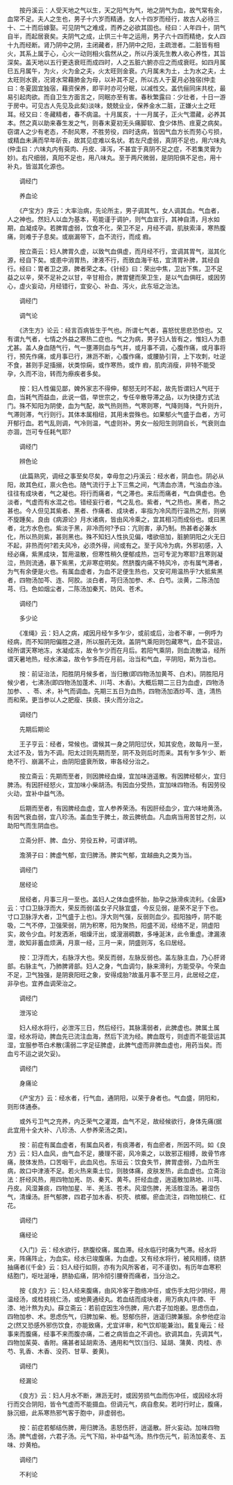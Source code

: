 <!-- { "loadSidebar": true } -->
　　按丹溪云：人受天地之气以生，天之阳气为气，地之阴气为血，故气常有余，血常不足。夫人之生也，男子十六岁而精通，女人十四岁而经行，故古人必待三十、二十而后嫁娶。可见阴气之难成，而养之必欲其固也。经曰：人年四十，阴气自半，而起居衰矣。夫阴气之成，止供三十年之运用，男子六十四而精绝，女人四十九而经断。肾乃阴中之阴，主闭藏者，肝乃阴中之阳，主疏泄者。二脏皆有相火，其系上属于心，心火一动则相火翕然从之，所以丹溪先生教人收心养性，其旨深矣。盖天地以五行更迭衰旺而成四时，人之五脏六腑亦应之而成衰旺。如四月属巳五月属午，为火，火为金之夫，火太旺则金衰。六月属未为土，土为水之夫，土太旺则水衰，况肾水常藉肺金为母，以补其不足，所以古人于夏月必独宿(仲圭曰：冬夏固宜独宿，藉资保养，即平时亦可分眠，以减性交。盖伉俪同床共枕，最易引起肉欲。而自卫生方面言之，同眠亦至有害。春秋繁露曰：少壮者，十日一游于房中。可见古人先见及此矣)淡味，兢兢业业，保养金水二脏，正嫌火土之旺耳。经又曰：冬藏精者，春不病温。十月属亥，十一月属子，正火气潜藏，必养其本。然之真以助来春生发之气，则春末夏初无头痛脚软、食少体热、疰夏之病矣。窃谓人之少有老态，不耐风寒，不胜劳役，四时迭病，皆因气血方长而劳心亏损，或精血未满而早年斫丧，故其见症难以名状。若左尺虚弱，真阴不足也，用六味丸(仲圭曰：六味丸内有萸肉、丹皮、泽泻，不甚宜于真阴不足之症，不若集灵膏为妙)。右尺细弱，真阳不足也，用八味丸。至于两尺微弱，是阴阳俱不足也，用十补丸，皆滋其化源也。

　　调经门

　　养血论

　　《产宝方》序云：大率治病，先论所主，男子调其气，女人调其血。气血者，人之神也。然妇人以血为基本，苟能谨于调护，则气血宣行，其神自清，月水如期，血凝成孕。若脾胃虚弱，饮食不化，荣卫不足，月经不调，肌肤索泽，寒热腹痛，则难于子息矣。或崩漏带下，血不流行，而成 瘕。

　　按立斋云：妇人脾胃久虚，以致气血俱虚，而月经不行，宜调其胃气，滋其化源，经自下矣。或患中消胃热，津液不行，而致血海干枯，宜清胃补脾，其经自行。经曰：胃者卫之源，脾者荣之本。《针经》曰：荣出中焦，卫出下焦，卫不足益之以辛，荣不足补之以甘，辛甘相合，脾胃健而荣卫生，是以气血俱旺，或因劳心，虚火妄动，月经错行，宜安心、补血、泻火，此东垣之治法。

　　调经门

　　调气论

　　《济生方》论云：经言百病皆生于气也。所谓七气者，喜怒忧思悲恐惊也。又有谓九气者，七情之外益之寒热二症也。气之为病，男子妇人皆有之，惟妇人为患尤甚。盖人身血随气行，气一壅滞则血与气并，或月事不调，心腹作痛，或月事将行，预先作痛，或月事已行，淋沥不断，心腹作痛，或腰胁引背，上下攻刺，吐逆不食，甚则手足搐搦，状类惊痫，或作寒热，或作 瘕，肌肉消瘦，非特不能受孕，久而不治，转而为瘵疾者多矣。

　　按：妇人性偏见鄙，婢外家志不得伸，郁怒无时不起，故先哲谓妇人气旺于血，当耗气而益血，此说一倡，举世宗之，专任辛散导滞之品，以为快捷方式法门。殊不知阳为阴使，血为气配，故气热则热，气寒则寒，气降则降，气升则升，气滞则滞，气行则行。其体本属相纽，其用未尝殊也。如果郁火气盛于血者，方可开郁行血。若气乱则调，气冷则温，气虚则补。男女一般阳生则阴自长，气衰则血亦涸，岂可专任耗气耶?

　　调经门

　　辨色论

　　(此篇熟究，调经之事至矣尽矣，幸毋忽之)丹溪云：经水者，阴血也。阴必从阳，故其色红，禀火色也。随气流行于上下三焦之间，气清血亦清，气浊血亦浊。往往有成块者，气之凝也。将行而痛者，气之滞也。来后而痛者，气血俱虚也。色淡者，气虚而有水混之也。错经妄行者，气之乱也。紫者，气之热也。黑者，热之甚也。今人但见其紫者、黑者、作痛者、成块者，率指为冷风而行温热之剂，则祸不旋踵矣。良由《病源论》月水诸病，皆由风冷乘之，宜其相习而成俗也。或曰黑者，北方水色也。紫淡于黑，非冷而何?予曰：亢则害，承乃制。热甚者必兼水化，所以热则紫，甚则黑也。殊不知妇人性执见偏，嗜欲倍加，脏腑阴阳之火无日不起，非热而何?若夫风冷，必须外得，间或有之。至于风冷为病，外邪初感，入经必痛，紫黑成块，暂用温散，但寒性稍久便郁成热，岂可专泥为寒耶?且寒则凝泣，热则流通，暴下紫黑，尤非寒症明矣。然脐腹内痛不特风冷，亦有属气滞者，为气有余便是火也。有属血虚者，为血不足便生热也，又安可用温热乎?大抵紫黑者，四物汤加芩、连、阿胶。淡白者，芎归汤加参、术、白芍。淡黄，二陈汤加芎、归。色如烟尘者，二陈汤加秦艽、防风、苍术。

　　调经门

　　多少论

　　《准绳》云：妇人之病，咸因月经乍多乍少，或前或后，治者不审，一例呼为经病，而不知阴阳偏胜之道，所以服药无效。盖阴气乘阳则包藏寒气，血不营运，经所谓天寒地冻，水凝成冻，故令乍少而在月后。若阳气乘阴，则血流散溢，经所谓天暑地热，经水沸溢，故令乍多而在月前。治当和气血，平阴阳，斯为当也。

　　按：前证治法，阳胜阴月候多者，当归散(即四物汤加黄芩、白术)。阴胜阳月候少者，七沸汤(即四物汤加蓬术、川芎、木香)。大概后期二三日为血虚，四物汤加参、 、苓、术，补气而调血。先期三五日为血热，四物汤加酒炒芩、连，清热而和荣。更当参以人之肥瘦、挟痰、挟火而分治之。

　　调经门

　　先期后期论

　　王子亨云：经者，常候也。谓候其一身之阴阳愆伏，知其安危，故每月一至，太过不及，皆为不调。阳太过则先期而至，阴不及则后时而来。其有乍多乍少、断绝不行、崩漏不止，由阴阳盛衰所致，审各经分治之。

　　按立斋云：先期而至者，则因脾经血燥，宜加味逍遥散。有因脾经郁火，宜归脾汤。有因肝经怒火，宜加味小柴胡汤。有因血分受热，宜加味四物汤。有因劳役火动，宜补中益气汤。

　　后期而至者，有因脾经血虚，宜人参养荣汤。有因肝经血少，宜六味地黄汤。有因气衰血弱，宜八珍汤。盖血生于脾土，故云脾统血。凡血病当用苦甘之剂，以助阳气而生阴血也。

　　立斋分肝、脾、血分、劳役五种，可谓详明。

　　澹漪子曰：脾虚气郁，宜归脾汤。脾实气郁，宜越曲丸之类为当。

　　调经门

　　居经论

　　居经者，月事三月一至也。盖妇人之体血盛怀胎，胎孕之脉滑疾流利。《金匮》云：寸口卫脉浮而大，荣反而弱(盖女子尺脉宜盛，今反见弱，是荣不足于下也。寸口卫脉浮大者，卫气盛于上也)。浮大则气强，反弱则血少。孤阳独呼，阴不能吸，二气不停，卫强荣弱，阴为积寒，阳为聚热，阳盛不润，经络不足，阴虚阳实，故令少血。时发洒淅，咽燥汗出，或溲溺稠数，多唾涎沫，此令重虚。津漏液泄，故知非蓄血烦满，月禀一经，三月一来，阴盛则泻，名曰居经。

　　按：卫浮而大，右脉浮大也。荣反而弱，左脉反弱也。盖左脉主血，乃心肝肾部。右脉主气，乃肺脾肾部。妇人之身，气血调匀，脉来滑利，方能受孕。今荣血不足，卫气独强，是阴衰阳旺之象，安得成胎?故虽月事不至三月，此居经之症，非孕也。宜养血调荣治之。

　　调经门

　　泄泻论

　　妇人经水将行，必泄泻三日，然后经行。其脉濡弱者，此脾虚也。脾属土属湿，经水将动，脾血先已流注血海，然后下流为经。脾血既亏，则虚而不能营运其湿，宜服参苓白术散(濡弱二字足征脾虚，此脾气虚而非脾血虚也，用药当矣。而血亏不运之说欠妥)。

　　调经门

　　身痛论

　　《产宝方》云：经水者，行气血，通阴阳，以荣于身者也。气血盛，阴阳和，则形体通泰。

　　或外亏卫气之充养，内乏荣气之灌溉，血气不足，故经候欲行，身体先痛(据此宜用十全大补、八珍汤、人参养荣汤之类)。

　　按：前症有属血虚者，有属血风者，有痰滞者，有血瘀者，所因不同。如《良方》云：妇人血风，由气血不足，腠理不密，风冷乘之，以致邪正相搏，故骨节疼痛，肢体发热，口苦咽干，此血风也。东垣云：饮食失节，脾胃虚弱，乃血所生病，故口中津液不足。若火热来乘土位，则肢体痛，皮肤发热，此血虚也。立斋治法：肝经风热，用四物加羌、防、秦艽、黄芩。肝经血虚，逍遥散加熟地、川芎、丹皮。风湿兼痰，四物加星、半、羌活、苍术。风湿伤脾，羌活胜湿汤。暑湿伤气，清燥汤。肝气郁脾，四君子加木香、枳壳、槟榔。瘀血流注，四物加桃仁、红花。

　　调经门

　　痛经论

　　《入门》云：经水欲行，脐腹绞痛，属血滞。经水临行时痛为气滞。经水将来，阵痛阵止，为血实。经水已竣腹痛，为血虚。又有经水将行，被风相搏，绕脐抽痛者(《千金》云：妇人经行如厕，亦有为风所客者，可不谨欤)。有历年血寒积结胞门，呕吐涎唾，脐胁疝痛，阴冷彻引腰脊而痛者，当分治之。

　　按《良方》云：妇人经来腹痛，由风冷客于胞络冲任，或伤手太阳少阴经，用温经汤，或桂枝桃仁汤，或地黄通经丸。若血结而成块者，用万病丸(牛膝、干漆、地汁熬为丸)。薛立斋云：若前症因生冷伤脾，用六君子加炮姜。思虑伤血，四物加参、术。思虑伤气，归脾加柴、栀。怒郁伤肝，逍遥归脾兼服。余参他症治之(然又恐感外邪伤饮食，亦能致痛，尤宜详审，和气饮却能兼治)。戴复庵云：经事来而腹痛，经事不来而腹亦痛，二者之病皆血之不调也。欲调其血，先调其气，四物加茱萸、香附。痛甚者延胡索汤、通用和气饮(当归、延胡、蒲黄、肉桂、赤芍、乳香、木香、没药、甘草、姜黄)。

　　调经门

　　经漏论

　　《良方》云：妇人月水不断，淋沥无时，或因劳损气血而伤冲任，或因经水将行而交合阴阳，皆令气虚而不能摄血。但调元气，病自愈矣。若时行时止，腹痛，脉沉细，此系寒热邪气客于胞中，非虚弱也。

　　按：前症若郁结伤脾，用归脾汤。恚怒伤肝，逍遥散。肝火妄动。加味四物汤。脾气虚弱，六君子汤。元气下陷，补中益气汤。热作伤元气，前汤加麦冬、五味、炒黄柏。

　　调经门

　　不利论

